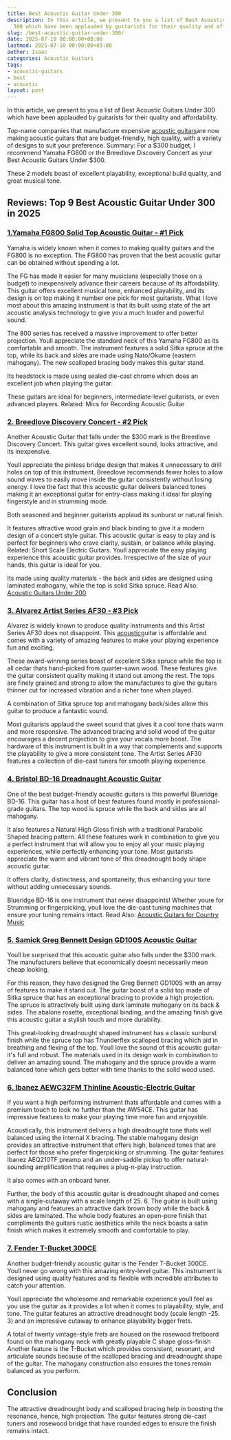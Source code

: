 ```yaml
---
title: Best Acoustic Guitar Under 300
description: In this article, we present to you a list of Best Acoustic Guitars Under
  300 which have been applauded by guitarists for their quality and affordability....
slug: /best-acoustic-guitar-under-300/
date: 2025-07-10 00:00:00+00:00
lastmod: 2025-07-10 00:00:00+03:00
author: Isaac
categories: Acoustic Guitars
tags:
- acoustic-guitars
- best
- acoustic
layout: post
---
```

In this article, we present to you a list of Best Acoustic Guitars Under 300 which have been applauded by guitarists for their quality and affordability.

Top-name companies that manufacture expensive [acoustic guitars](https://en.wikipedia.org/wiki/Acoustic_guitar)are now making acoustic guitars that are budget-friendly, high quality, with a variety of designs to suit your preference. Summary: For a $300 budget, I recommend Yamaha FG800 or the Breedlove Discovery Concert as your Best Acoustic Guitars Under $300.

These 2 models boast of excellent playability, exceptional build quality, and great musical tone.

##  Reviews: Top 9 Best Acoustic Guitar Under 300 in 2025

###  [1.Yamaha FG800 Solid Top Acoustic Guitar - #1 Pick](https://www.amazon.com/dp/B01C92QHLC/?tag=p-policy-20)

Yamaha is widely known when it comes to making quality guitars and the FG800 is no exception. The FG800 has proven that the best acoustic guitar can be obtained without spending a lot.

The FG has made it easier for many musicians (especially those on a budget) to inexpensively advance their careers because of its affordability. This guitar offers excellent musical tone, enhanced playability, and its design is on top making it number one pick for most guitarists. What I love most about this amazing instrument is that its built using state of the art acoustic analysis technology to give you a much louder and powerful sound.

The 800 series has received a massive improvement to offer better projection. Youll appreciate the standard neck of this Yamaha FG800 as its comfortable and smooth. The instrument features a solid Sitka spruce at the top, while its back and sides are made using Nato/Okume (eastern mahogany). The new scalloped bracing body makes this guitar stand.

Its headstock is made using sealed die-cast chrome which does an excellent job when playing the guitar.

These guitars are ideal for beginners, intermediate-level guitarists, or even advanced players. Related: Mics for Recording Acoustic Guitar

###  [2. Breedlove Discovery Concert - #2 Pick](https://www.amazon.com/dp/B00HWIC3JY/?tag=p-policy-20)

Another Acoustic Guitar that falls under the $300 mark is the Breedlove Discovery Concert. This guitar gives excellent sound, looks attractive, and its inexpensive.

Youll appreciate the pinless bridge design that makes it unnecessary to drill holes on top of this instrument. Breedlove recommends fewer holes to allow sound waves to easily move inside the guitar consistently without losing energy. I love the fact that this acoustic guitar delivers balanced tones making it an exceptional guitar for entry-class making it ideal for playing fingerstyle and in strumming mode.

Both seasoned and beginner guitarists applaud its sunburst or natural finish.

It features attractive wood grain and black binding to give it a modern design of a concert style guitar. This acoustic guitar is easy to play and is perfect for beginners who crave clarity, sustain, or balance while playing. Related: Short Scale Electric Guitars. Youll appreciate the easy playing experience this acoustic guitar provides. Irrespective of the size of your hands, this guitar is ideal for you.

Its made using quality materials - the back and sides are designed using laminated mahogany, while the top is solid Sitka spruce. Read Also: [Acoustic Guitars Under 200](https://pestpolicy.com/best-[acoustic-guitars](https://pestpolicy.com/best-acoustic-guitar-for-small-hands/)-under-200/)

###  [3. Alvarez Artist Series AF30 - #3 Pick](https://www.amazon.com/dp/B07DP3PP94/?tag=p-policy-20)

Alvarez is widely known to produce quality instruments and this Artist Series AF30 does not disappoint. This [acoustic](https://pestpolicy.com/best-acoustic-guitar-under-1500/)guitar is affordable and comes with a variety of amazing features to make your playing experience fun and exciting.

These award-winning series boast of excellent Sitka spruce while the top is all cedar thats hand-picked from quarter-sawn wood. These features give the guitar consistent quality making it stand out among the rest. The tops are finely grained and strong to allow the manufactures to give the guitars thinner cut for increased vibration and a richer tone when played.

A combination of Sitka spruce top and mahogany back/sides allow this guitar to produce a fantastic sound.

Most guitarists applaud the sweet sound that gives it a cool tone thats warm and more responsive. The advanced bracing and solid wood of the guitar encourages a decent projection to give your vocals more boost. The hardware of this instrument is built in a way that complements and supports the playability to give a more consistent tone. The Artist Series AF30 features a collection of die-cast tuners for smooth playing experience.

###  [4. Bristol BD-16 Dreadnaught Acoustic Guitar](https://www.amazon.com/dp/B001OMI41A/?tag=p-policy-20)

One of the best budget-friendly acoustic guitars is this powerful Blueridge BD-16. This guitar has a host of best features found mostly in professional-grade guitars. The top wood is spruce while the back and sides are all mahogany.

It also features a Natural High Gloss finish with a traditional Parabolic Shaped bracing pattern. All these features work in combination to give you a perfect instrument that will allow you to enjoy all your music playing experiences, while perfectly enhancing your tone. Most guitarists appreciate the warm and vibrant tone of this dreadnought body shape acoustic guitar.

It offers clarity, distinctness, and spontaneity, thus enhancing your tone without adding unnecessary sounds.

Blueridge BD-16 is one instrument that never disappoints! Whether youre for Strumming or fingerpicking, youll love the die-cast tuning machines that ensure your tuning remains intact. Read Also: [Acoustic Guitars for Country Music](https://pestpolicy.com/best-acoustic-guitars-for-country-music/)

###  [5. Samick Greg Bennett Design GD100S Acoustic Guitar](https://www.amazon.com/dp/B00AH9PGNK/?tag=p-policy-20)

Youll be surprised that this acoustic guitar also falls under the $300 mark. The manufacturers believe that economically doesnt necessarily mean cheap looking.

For this reason, they have designed the Greg Bennett GD100S with an array of features to make it stand out. The guitar boost of a solid top made of Sitka spruce that has an exceptional bracing to provide a high projection. The spruce is attractively built using dark laminate mahogany on its back & sides. The abalone rosette, exceptional binding, and the amazing finish give this acoustic guitar a stylish touch and more durability.

This great-looking dreadnought shaped instrument has a classic sunburst finish while the spruce top has Thunderflex scalloped bracing which aid in breathing and flexing of the top. Youll love the sound of this acoustic guitar- it's full and robust. The materials used in its design work in combination to deliver an amazing sound. The mahogany and the spruce provide a warm balanced tone which gets better with time thanks to the solid wood used.

###  [6. Ibanez AEWC32FM Thinline Acoustic-Electric Guitar](https://www.amazon.com/dp/B075SXKPNV/?tag=p-policy-20)

If you want a high performing instrument thats affordable and comes with a premium touch to look no further than the AW54CE. This guitar has impressive features to make your playing time more fun and enjoyable.

Acoustically, this instrument delivers a high dreadnought tone thats well balanced using the internal X bracing. The stable mahogany design provides an attractive instrument that offers high, balanced tones that are perfect for those who prefer fingerpicking or strumming. The guitar features Ibanez AEQ210TF preamp and an under-saddle pickup to offer natural-sounding amplification that requires a plug-n-play instruction.

It also comes with an onboard tuner.

Further, the body of this acoustic guitar is dreadnought shaped and comes with a single-cutaway with a scale length of 25. 6. The guitar is built using mahogany and features an attractive dark brown body while the back & sides are laminated. The whole body features an open-pore finish that compliments the guitars rustic aesthetics while the neck boasts a satin finish which makes it extremely smooth and comfortable to play.

###  [7. Fender T-Bucket 300CE](https://www.amazon.com/dp/B07DP3PP94/?tag=p-policy-20)

Another budget-friendly acoustic guitar is the Fender T-Bucket 300CE. Youll never go wrong with this amazing entry-level guitar. This instrument is designed using quality features and its flexible with incredible attributes to catch your attention.

Youll appreciate the wholesome and remarkable experience youll feel as you use the guitar as it provides a lot when it comes to playability, style, and tone. The guitar features an attractive dreadnought body (scale length -25. 3) and an impressive cutaway to enhance playability bigger frets.

A total of twenty vintage-style frets are housed on the rosewood fretboard found on the mahogany neck with greatly playable C shape gloss-finish Another feature is the T-Bucket which provides consistent, resonant, and articulate sounds because of the scalloped bracing and dreadnought shape of the guitar. The mahogany construction also ensures the tones remain balanced as you perform.

##  Conclusion

The attractive dreadnought body and scalloped bracing help in boosting the resonance, hence, high projection. The guitar features strong die-cast tuners and rosewood bridge that have rounded edges to ensure the finish remains intact.